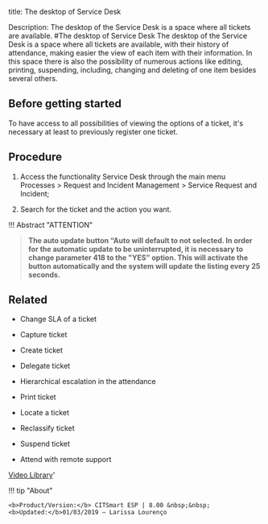 title: The desktop of Service Desk

Description: The desktop of the Service Desk is a space where all tickets are available.
#The desktop of Service Desk
The desktop of the Service Desk is a space where all tickets are available, with their history of attendance, making easier the view of each item with their information. In this space there is also the possibility of numerous actions like editing, printing, suspending, including, changing and deleting of one item besides several others.

Before getting started
--------------------------

To have access to all possibilities of viewing the options of a ticket, it's
necessary at least to previously register one ticket.

Procedure
-------------

1.  Access the functionality Service Desk through the main menu Processes \>
    Request and Incident Management \> Service Request and Incident;

2.  Search for the ticket and the action you want.

!!! Abstract "ATTENTION"

>   **The auto update button “Auto will default to not selected. In order for
>   the automatic update to be uninterrupted, it is necessary to change
>   parameter 418 to the "YES" option. This will activate the button
>   automatically and the system will update the listing every 25 seconds.**

Related
-----------

-   Change SLA of a ticket

-   Capture ticket

-   Create ticket

-   Delegate ticket

-   Hierarchical escalation in the attendance

-   Print ticket

-   Locate a ticket

-   Reclassify ticket

-   Suspend ticket

-   Attend with remote support

<i class='fa fa-youtube-play  fa-2x' style='color:#97ce17;vertical-align: middle;'> </i> [Video Library](https://www.youtube.com/playlist?list=PLB5qK2uzf2RNrJnhiXj3dbmgsm9-quhfz)'

!!! tip "About"

    <b>Product/Version:</b> CITSmart ESP | 8.00 &nbsp;&nbsp;
    <b>Updated:</b>01/03/2019 – Larissa Lourenço

